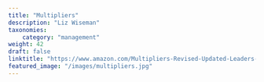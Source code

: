 ```yaml
---
title: "Multipliers"
description: "Liz Wiseman"
taxonomies:
    category: "management"
weight: 42
draft: false
linktitle: "https://www.amazon.com/Multipliers-Revised-Updated-Leaders-Everyone/dp/0062663070/ref=tmm_hrd_swatch_0?_encoding=UTF8&qid=1628408611&sr=1-1"
featured_image: "/images/multipliers.jpg"
---
```



